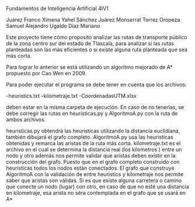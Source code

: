 Fundamentos de Inteligencia Artificial 4IV1


Juárez Franco Ximena Yahel
Sánchez Juárez Monserrat 
Torrez Oropeza Samuel Alejandro
Ugalde Díaz Mariano

Este proyecto tiene cómo proposito analizar las rutas de transporte público de  la zona centro sur del estado de Tlaxcala, para analizar si las rutas planteadas son las más eficientes o si existe alguna ruta planteada que sea más corta. 

Para lograr lo anterior se está utilizando un algoritmo mejorado de A* propuesto por Cao Wen en 2009.

Para poder ejecutar el programa se debe tener en cuenta que los archivos:

-heuristics.txt 
-kilometraje.txt
-CoordenadasUTM.xlsx 

deben estar en la misma carpeta de ejecución. En caso de no tenerlas, se debe corregir las rutas en heuristicas.py y AlgoritmoA.py con la ruta de ambos archivos.

heuristicas.py obtendrá las heuristicas utilizando la distancia euclidiana, también dibujará el grafo completo.
AlgoritmoA.py usa las heuristicas obtenidas y remarca las aristas de la ruta más corta. 
kilometraje.txt es el archivo en el cual se determina la distancia real (los kilometros ) entre un nodo y otro además nos permite validar que aristas deben existir en la construcción del grafo. 
Puesto que en el grafo completo construido con heuristicas todos los nodos están conectados.
El grafo que construye AlgoritmoA con la validación de entre heuristics y kilometraje nos permite saber que aristas son válidas. Si es que existe alguna carretera o camino que conecte un nodo (lugar) con otro, en caso de que no esté una distancia en kilometraje, esa arista no séra contemplada en el grafo que se usará en A*


